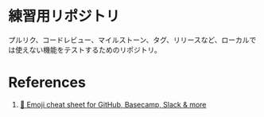 # 練習用リポジトリ
プルリク、コードレビュー、マイルストーン、タグ、リリースなど、ローカルでは使えない機能をテストするためのリポジトリ。

# References
1. [🎁 Emoji cheat sheet for GitHub, Basecamp, Slack & more](https://www.webfx.com/tools/emoji-cheat-sheet/)
